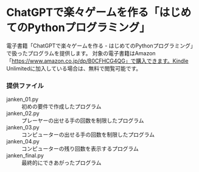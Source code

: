 # ChatGPTで楽々ゲームを作る「はじめてのPythonプログラミング」

電子書籍「ChatGPTで楽々ゲームを作る - はじめてのPythonプログラミング」で扱ったプログラムを提供します。
対象の電子書籍はAmazon「https://www.amazon.co.jp/dp/B0CFHCG4QG」で購入できます。Kindle Unlimitedに加入している場合は、無料で閲覧可能です。


### 提供ファイル
<dl>
    <dt>janken_01.py</dt>
    <dd>初めの要件で作成したプログラム</dd>
    <dt>janken_02.py</dt>
    <dd>プレーヤーの出せる手の回数を制限したプログラム</dd>
    <dt>janken_03.py</dt>
    <dd>コンピューターの出せる手の回数を制限したプログラム</dd>
    <dt>janken_04.py</dt>
    <dd>コンピューターの残り回数を表示するプログラム</dd>
    <dt>janken_final.py</dt>
    <dd>最終的にできあがったプログラム</dd>
</dl>

